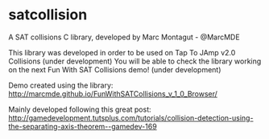 # satcollision
A SAT collisions C library, developed by Marc Montagut - @MarcMDE

This library was developed in order to be used on Tap To JAmp v2.0 Collisions (under development)
You will be able to check the library working on the next Fun With SAT Collisions demo! (under development)

Demo created using the library: http://marcmde.github.io/FunWithSATCollisions_v_1_0_Browser/

Mainly developed following this great post: http://gamedevelopment.tutsplus.com/tutorials/collision-detection-using-the-separating-axis-theorem--gamedev-169
